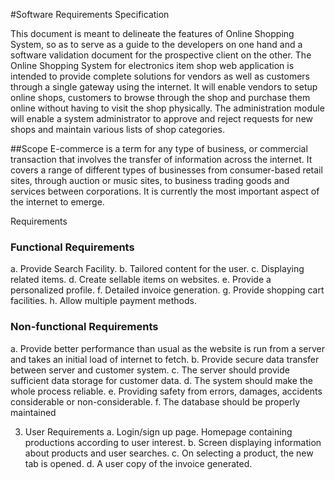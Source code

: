 #Software Requirements Specification
 
This document is meant to delineate the features of Online Shopping System, so as to serve as a guide to the developers on one hand and a software validation document for the prospective client on the other. The Online Shopping System for electronics item shop web application is intended to provide complete solutions for vendors as well as customers through a single gateway using the internet. It will enable vendors to setup online shops, customers to browse through the shop and purchase them online without having to visit the shop physically. The administration module will enable a system administrator to approve and reject requests for new shops and maintain various lists of shop categories.

##Scope
E-commerce is a term for any type of business, or commercial transaction that involves the transfer of information across the internet. It covers a range of different types of businesses from consumer-based retail sites, through auction or music sites, to business trading goods  and services between corporations. It is currently the most important aspect of the internet to emerge.

Requirements
###	Functional Requirements
a.	Provide Search Facility.
b.	Tailored content for the user.
c.	Displaying related items.
d.	Create sellable items on websites.
e.	Provide a personalized profile.
f.	Detailed invoice generation.
g.	Provide shopping cart facilities.
h.	Allow multiple payment methods.

###	Non-functional Requirements
a.	Provide better performance than usual as the website is run from a server and takes an initial load of internet to fetch.
b.	Provide secure data transfer between server and customer system.
c.	The server should provide sufficient data storage for customer data.
d.	The system should make the whole process reliable.
e.	Providing safety from errors, damages, accidents considerable or non-considerable.
f.	The database should be properly maintained

3.	User Requirements
a.	Login/sign up page. Homepage containing productions according to user interest.
b.	Screen displaying information about products and user searches.
c.	On selecting a product, the new tab is opened.
d.	A user copy of the invoice generated.
